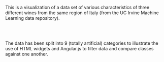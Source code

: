 This is a visualization of a data set of various
characteristics of three different wines from 
the same region of Italy (from the UC Irvine 
Machine Learning data repository).

<br />
<br />

The data has been split into 9 (totally artificial) categories
to illustrate the use of HTML widgets and Angular.js 
to filter data and compare classes against one another.

